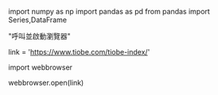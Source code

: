 import numpy as np
import pandas as pd
from pandas import Series,DataFrame

"呼叫並啟動瀏覽器"

link = 'https://www.tiobe.com/tiobe-index/'

import webbrowser

webbrowser.open(link)
